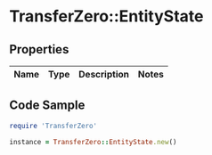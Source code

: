 # TransferZero::EntityState

## Properties

Name | Type | Description | Notes
------------ | ------------- | ------------- | -------------

## Code Sample

```ruby
require 'TransferZero'

instance = TransferZero::EntityState.new()
```


